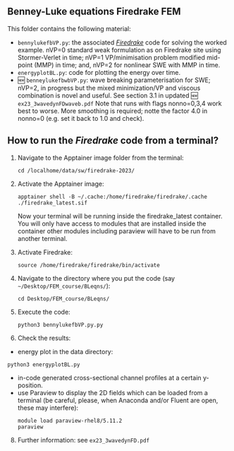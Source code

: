 ## Benney-Luke equations Firedrake FEM

This folder contains the following material:
- `bennylukefbVP.py`: the associated [*Firedrake*](https://www.firedrakeproject.org/) code for solving the worked example. nVP=0 standard weak formulation as on Firedrake site using Stormer-Verlet in time; nVP=1 VP/minimisation problem modified mid-point (MMP) in time; and, nVP=2 for nonlinear SWE with MMP in time.
- `energyplotBL.py`: code for plotting the energy over time.
- :new: `benneylukefbwbVP.py`: wave breaking parameterisation for SWE; nVP=2, in progress but the mixed minimization/VP and viscous combination is novel and useful. See section 3.1 in updated :new: `ex23_3wavedynFDwaveb.pdf` Note that runs with flags nonno=0,3,4 work best to worse. More smoothing is required; notte the factor 4.0 in nonno=0 (e.g. set it back to 1.0 and check).

## How to run the *Firedrake* code from a terminal?
1. Navigate to the Apptainer image folder from the terminal:
   ```
   cd /localhome/data/sw/firedrake-2023/
   ```
   
2. Activate the Apptainer image:
   ```
   apptainer shell -B ~/.cache:/home/firedrake/firedrake/.cache ./firedrake_latest.sif
   ```
   Now your terminal will be running inside the firedrake_latest container. You will only have access to modules that are installed inside the          container other modules including paraview will have to be run from another terminal.

4. Activate Firedrake:
   ```
   source /home/firedrake/firedrake/bin/activate
   ```
   
5. Navigate to the directory where you put the code (say `~/Desktop/FEM_course/BLeqns/`):
    ```
    cd Desktop/FEM_course/BLeqns/
    ```
6. Execute the code:
    ```
    python3 bennylukefbVP.py.py
    ```
7. Check the results:
- energy plot in the data directory:
```
python3 energyplotBL.py
```
- in-code generated cross-sectional channel profiles at a certain y-position.
- use Paraview to display the 2D fields which can be loaded from a terminal (be careful, please, when Anaconda and/or Fluent are open, these may interfere):
     ```
     module load paraview-rhel8/5.11.2
     paraview
     ```

8. Further information: see `ex23_3wavedynFD.pdf`
   
